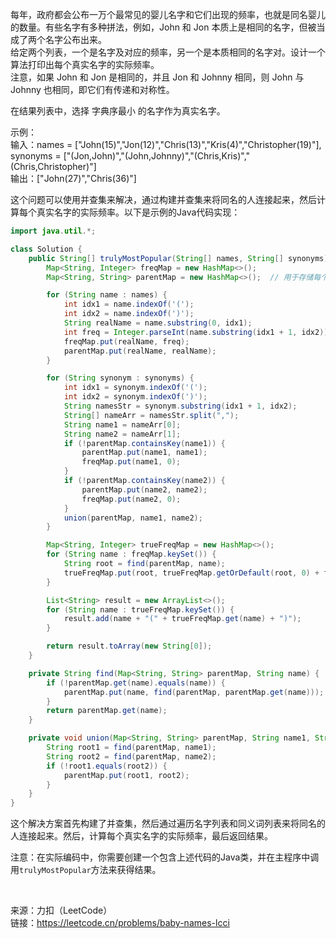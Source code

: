每年，政府都会公布一万个最常见的婴儿名字和它们出现的频率，也就是同名婴儿的数量。有些名字有多种拼法，例如，John 和 Jon 本质上是相同的名字，但被当成了两个名字公布出来。                  
给定两个列表，一个是名字及对应的频率，另一个是本质相同的名字对。设计一个算法打印出每个真实名字的实际频率。                 
注意，如果 John 和 Jon 是相同的，并且 Jon 和 Johnny 相同，则 John 与 Johnny 也相同，即它们有传递和对称性。                  

在结果列表中，选择 字典序最小 的名字作为真实名字。                              

示例：                       
输入：names = ["John(15)","Jon(12)","Chris(13)","Kris(4)","Christopher(19)"], synonyms = ["(Jon,John)","(John,Johnny)","(Chris,Kris)","(Chris,Christopher)"]                   
输出：["John(27)","Chris(36)"]                         



这个问题可以使用并查集来解决，通过构建并查集来将同名的人连接起来，然后计算每个真实名字的实际频率。以下是示例的Java代码实现：

```java
import java.util.*;

class Solution {
    public String[] trulyMostPopular(String[] names, String[] synonyms) {
        Map<String, Integer> freqMap = new HashMap<>();
        Map<String, String> parentMap = new HashMap<>();  // 用于存储每个名字的父节点

        for (String name : names) {
            int idx1 = name.indexOf('(');
            int idx2 = name.indexOf(')');
            String realName = name.substring(0, idx1);
            int freq = Integer.parseInt(name.substring(idx1 + 1, idx2));
            freqMap.put(realName, freq);
            parentMap.put(realName, realName);
        }

        for (String synonym : synonyms) {
            int idx1 = synonym.indexOf('(');
            int idx2 = synonym.indexOf(')');
            String namesStr = synonym.substring(idx1 + 1, idx2);
            String[] nameArr = namesStr.split(",");
            String name1 = nameArr[0];
            String name2 = nameArr[1];
            if (!parentMap.containsKey(name1)) {
                parentMap.put(name1, name1);
                freqMap.put(name1, 0);
            }
            if (!parentMap.containsKey(name2)) {
                parentMap.put(name2, name2);
                freqMap.put(name2, 0);
            }
            union(parentMap, name1, name2);
        }

        Map<String, Integer> trueFreqMap = new HashMap<>();
        for (String name : freqMap.keySet()) {
            String root = find(parentMap, name);
            trueFreqMap.put(root, trueFreqMap.getOrDefault(root, 0) + freqMap.get(name));
        }

        List<String> result = new ArrayList<>();
        for (String name : trueFreqMap.keySet()) {
            result.add(name + "(" + trueFreqMap.get(name) + ")");
        }

        return result.toArray(new String[0]);
    }

    private String find(Map<String, String> parentMap, String name) {
        if (!parentMap.get(name).equals(name)) {
            parentMap.put(name, find(parentMap, parentMap.get(name))); // 路径压缩
        }
        return parentMap.get(name);
    }

    private void union(Map<String, String> parentMap, String name1, String name2) {
        String root1 = find(parentMap, name1);
        String root2 = find(parentMap, name2);
        if (!root1.equals(root2)) {
            parentMap.put(root1, root2);
        }
    }
}
```

这个解决方案首先构建了并查集，然后通过遍历名字列表和同义词列表来将同名的人连接起来。然后，计算每个真实名字的实际频率，最后返回结果。

注意：在实际编码中，你需要创建一个包含上述代码的Java类，并在主程序中调用`trulyMostPopular`方法来获得结果。

​                 


来源：力扣（LeetCode）                               
链接：https://leetcode.cn/problems/baby-names-lcci
